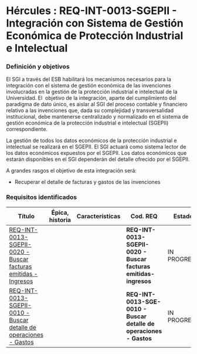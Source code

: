 # Hércules : REQ\-INT\-0013\-SGEPII \- Integración con Sistema de Gestión Económica de Protección Industrial e Intelectual



### Definición y objetivos

El SGI a través del ESB habilitará los mecanismos necesarios para la integración con el sistema de gestión económica de las invenciones involucradas en la gestión de la protección industrial e intelectual de la Universidad. El  objetivo de la integración, aparte del cumplimiento del paradigma de dato único, es aislar al SGI del proceso contable y financiero relativo a las invenciones que, dada su complejidad y transversalidad institucional, debe mantenerse centralizado y normalizado en el sistema de gestión económica de la protección industrial e intelectual (SGEPII) correspondiente.

La gestión de todos los datos económicos de la protección industrial e intelectual se realizará en el SGEPII. El SGI actuará como sistema lector de los datos económicos expuestos por el SGEPII. Los datos económicos que estarán disponibles en el SGI dependerán del detalle ofrecido por el SGEPII.

A grandes rasgos el objetivo de esta integración será:

* Recuperar el detalle de facturas y gastos de las invenciones

### Requisitos identificados



| Título | Épica, historia | Características | Cod. REQ | Estado | Fec. Aprobación | Frecuencia | M. Consumidor | Ver. Objetivo | Ver. REQ |
| --- | --- | --- | --- | --- | --- | --- | --- | --- | --- |
| [REQ\-INT\-0013\-SGEPII\-0020 \- Buscar facturas emitidas \- Ingresos](/confluence/display/HERCULES/REQ-INT-0013-SGEPII-0020+-+Buscar+facturas+emitidas+-+Ingresos "/confluence/display/HERCULES/REQ-INT-0013-SGEPII-0020+-+Buscar+facturas+emitidas+-+Ingresos") |  |  | **REQ\-INT\-0013\-SGEPII\-0020 \- Buscar facturas emitidas\-ingresos** | IN PROGRESS |  |  |  |  | 1\.0\.0 |
| [REQ\-INT\-0013\-SGEPII\-0010 \- Buscar detalle de operaciones \- Gastos](/confluence/display/HERCULES/REQ-INT-0013-SGEPII-0010+-+Buscar++detalle+de+operaciones+-+Gastos "/confluence/display/HERCULES/REQ-INT-0013-SGEPII-0010+-+Buscar++detalle+de+operaciones+-+Gastos") |  |  | **REQ\-INT\-0013\-SGE\-0010 \- Buscar detalle de operaciones \- Gastos** | IN PROGRESS |  |  |  |  | 1\.0\.0 |

  
  





